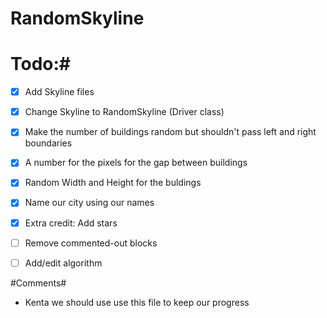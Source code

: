 # RandomSkyline #
# Todo:#
- [x] Add Skyline files
- [X] Change Skyline to RandomSkyline (Driver class)
- [X] Make the number of buildings random but shouldn't pass left and right boundaries
- [X] A number for the pixels for the gap between buildings
- [X] Random Width and Height for the buldings
- [X] Name our city using our names
- [X] Extra credit: Add stars
- [ ] Remove commented-out blocks
- [ ] Add/edit algorithm


#Comments#
- Kenta we should use use this file
   to keep our progress

